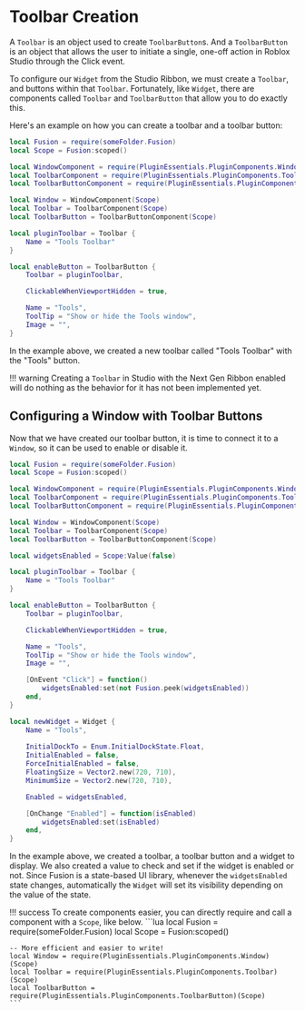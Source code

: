 # Toolbar Creation

A `Toolbar` is an object used to create `ToolbarButton`s. And a `ToolbarButton` is an object that allows the user to initiate a single, one-off action in Roblox Studio through the Click event.

To configure our `Widget` from the Studio Ribbon, we must create a `Toolbar`, and buttons within that `Toolbar`.
Fortunately, like `Widget`, there are components called `Toolbar` and `ToolbarButton` that allow you to do exactly this.

Here's an example on how you can create a toolbar and a toolbar button:

```lua
local Fusion = require(someFolder.Fusion)
local Scope = Fusion:scoped()

local WindowComponent = require(PluginEssentials.PluginComponents.Window)
local ToolbarComponent = require(PluginEssentials.PluginComponents.Toolbar)
local ToolbarButtonComponent = require(PluginEssentials.PluginComponents.ToolbarButton)

local Window = WindowComponent(Scope)
local Toolbar = ToolbarComponent(Scope)
local ToolbarButton = ToolbarButtonComponent(Scope)

local pluginToolbar = Toolbar {
	Name = "Tools Toolbar"
}

local enableButton = ToolbarButton {
	Toolbar = pluginToolbar,

	ClickableWhenViewportHidden = true,

	Name = "Tools",
	ToolTip = "Show or hide the Tools window",
	Image = "",
}
```

In the example above, we created a new toolbar called "Tools Toolbar" with the "Tools" button.

!!! warning
    Creating a `Toolbar` in Studio with the Next Gen Ribbon enabled will do nothing as the behavior for it has not been implemented yet.

## Configuring a Window with Toolbar Buttons

Now that we have created our toolbar button, it is time to connect it to a `Window`, so it can be used to enable or disable it.

```lua
local Fusion = require(someFolder.Fusion)
local Scope = Fusion:scoped()

local WindowComponent = require(PluginEssentials.PluginComponents.Window)
local ToolbarComponent = require(PluginEssentials.PluginComponents.Toolbar)
local ToolbarButtonComponent = require(PluginEssentials.PluginComponents.ToolbarButton)

local Window = WindowComponent(Scope)
local Toolbar = ToolbarComponent(Scope)
local ToolbarButton = ToolbarButtonComponent(Scope)

local widgetsEnabled = Scope:Value(false)

local pluginToolbar = Toolbar {
	Name = "Tools Toolbar"
}

local enableButton = ToolbarButton {
	Toolbar = pluginToolbar,

	ClickableWhenViewportHidden = true,

	Name = "Tools",
	ToolTip = "Show or hide the Tools window",
	Image = "",

    [OnEvent "Click"] = function()
		widgetsEnabled:set(not Fusion.peek(widgetsEnabled))
	end,
}

local newWidget = Widget {
	Name = "Tools",
    
	InitialDockTo = Enum.InitialDockState.Float,
	InitialEnabled = false,
	ForceInitialEnabled = false,
	FloatingSize = Vector2.new(720, 710),
	MinimumSize = Vector2.new(720, 710),

	Enabled = widgetsEnabled,

	[OnChange "Enabled"] = function(isEnabled)
		widgetsEnabled:set(isEnabled)
	end,
}
```

In the example above, we created a toolbar, a toolbar button and a widget to display. We also created a value to check and set if the widget is enabled or not. Since Fusion is a state-based UI library, whenever the `widgetsEnabled` state changes, automatically the `Widget` will set its visibility depending on the value of the state.

!!! success
    To create components easier, you can directly require and call a component with a `Scope`, like below.
    ```lua
    local Fusion = require(someFolder.Fusion)
    local Scope = Fusion:scoped()

    -- More efficient and easier to write!
    local Window = require(PluginEssentials.PluginComponents.Window)(Scope)
    local Toolbar = require(PluginEssentials.PluginComponents.Toolbar)(Scope)
    local ToolbarButton = require(PluginEssentials.PluginComponents.ToolbarButton)(Scope)
    ```

